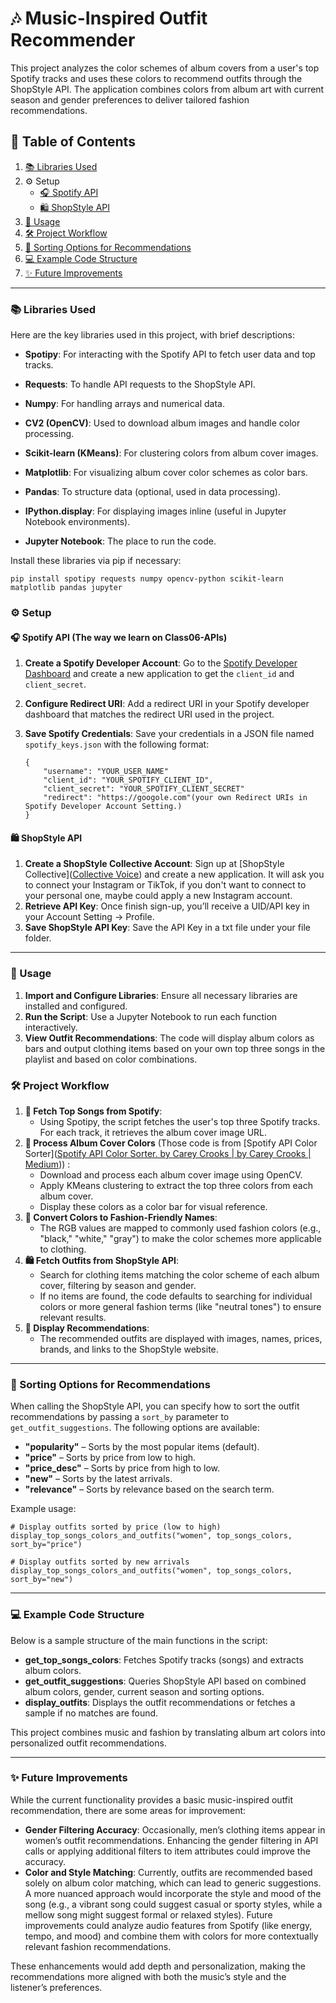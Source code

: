 # 🎶 Music-Inspired Outfit Recommender

This project analyzes the color schemes of album covers from a user's top Spotify tracks and uses these colors to recommend outfits through the ShopStyle API. The application combines colors from album art with current season and gender preferences to deliver tailored fashion recommendations.

## 📑 Table of Contents

1. [📚 Libraries Used](#-libraries-used)
2. ⚙️ Setup
   - [🎧 Spotify API](#-spotify-api)
   - [🛍️ ShopStyle API](#-shopstyle-api)
3. [🚀 Usage](#-usage)
4. [🛠️ Project Workflow](#-project-workflow)
5. [🔧 Sorting Options for Recommendations](#-sorting-options-for-recommendations)
6. [💻 Example Code Structure](#-example-code-structure)
7. [✨ Future Improvements](#-future-improvements)



------

### 📚 Libraries Used

Here are the key libraries used in this project, with brief descriptions:

- **Spotipy**: For interacting with the Spotify API to fetch user data and top tracks.
- **Requests**: To handle API requests to the ShopStyle API.
- **Numpy**: For handling arrays and numerical data.
- **CV2 (OpenCV)**: Used to download album images and handle color processing.
- **Scikit-learn (KMeans)**: For clustering colors from album cover images.
- **Matplotlib**: For visualizing album cover color schemes as color bars.
- **Pandas**: To structure data (optional, used in data processing).
- **IPython.display**: For displaying images inline (useful in Jupyter Notebook environments).

- **Jupyter Notebook**: The place to run the code.

  

Install these libraries via pip if necessary:

```
pip install spotipy requests numpy opencv-python scikit-learn matplotlib pandas jupyter
```

### ⚙️ Setup

#### 🎧 Spotify API (The way we learn on Class06-APIs)

1. **Create a Spotify Developer Account**: Go to the [Spotify Developer Dashboard](https://developer.spotify.com/dashboard/) and create a new application to get the `client_id` and `client_secret`.

2. **Configure Redirect URI**: Add a redirect URI in your Spotify developer dashboard that matches the redirect URI used in the project.

3. **Save Spotify Credentials**: Save your credentials in a JSON file named `spotify_keys.json` with the following format:

   ```
   {
       "username": "YOUR_USER_NAME"
       "client_id": "YOUR_SPOTIFY_CLIENT_ID",
       "client_secret": "YOUR_SPOTIFY_CLIENT_SECRET"
       "redirect": "https://googole.com"(your own Redirect URIs in Spotify Developer Account Setting.)
   }
   ```

#### 🛍️ ShopStyle API

1. **Create a ShopStyle Collective Account**: Sign up at [ShopStyle Collective]([Collective Voice](https://app.collectivevoice.com/)) and create a new application. It will ask you to connect your Instagram or TikTok, if you don't want to connect to your personal one, maybe could apply a new Instagram account.
2. **Retrieve API Key**: Once finish sign-up, you’ll receive a UID/API key in your Account Setting -> Profile.
3. **Save ShopStyle API Key**: Save the API Key in a txt file under your file folder.

------

### 🚀 Usage

1. **Import and Configure Libraries**: Ensure all necessary libraries are installed and configured.
2. **Run the Script**: Use a Jupyter Notebook to run each function interactively.
3. **View Outfit Recommendations**: The code will display album colors as bars and output clothing items based on your own top three songs in the playlist and based on color combinations.

### 🛠️ Project Workflow

1. **🎵 Fetch Top Songs from Spotify**:
   - Using Spotipy, the script fetches the user's top three Spotify tracks. For each track, it retrieves the album cover image URL.
2. **🎨 Process Album Cover Colors** (Those code is from [Spotify API Color Sorter]([Spotify API Color Sorter. by Carey Crooks | by Carey Crooks | Medium](https://medium.com/@clcrooks/spotify-api-color-sorter-6cb935b9a8fd))) :
   - Download and process each album cover image using OpenCV.
   - Apply KMeans clustering to extract the top three colors from each album cover.
   - Display these colors as a color bar for visual reference.
3. **🎨 Convert Colors to Fashion-Friendly Names**:
   - The RGB values are mapped to commonly used fashion colors (e.g., "black," "white," "gray") to make the color schemes more applicable to clothing.
4. **🛍️ Fetch Outfits from ShopStyle API**:
   - Search for clothing items matching the color scheme of each album cover, filtering by season and gender.
   - If no items are found, the code defaults to searching for individual colors or more general fashion terms (like "neutral tones") to ensure relevant results.
5. **📸 Display Recommendations**:
   - The recommended outfits are displayed with images, names, prices, brands, and links to the ShopStyle website.

------

### 🔧 Sorting Options for Recommendations

When calling the ShopStyle API, you can specify how to sort the outfit recommendations by passing a `sort_by` parameter to `get_outfit_suggestions`. The following options are available:

- **"popularity"** – Sorts by the most popular items (default).
- **"price"** – Sorts by price from low to high.
- **"price_desc"** – Sorts by price from high to low.
- **"new"** – Sorts by the latest arrivals.
- **"relevance"** – Sorts by relevance based on the search term.

Example usage:

```
# Display outfits sorted by price (low to high)
display_top_songs_colors_and_outfits("women", top_songs_colors, sort_by="price")

# Display outfits sorted by new arrivals
display_top_songs_colors_and_outfits("women", top_songs_colors, sort_by="new")
```

------

### 💻 Example Code Structure

Below is a sample structure of the main functions in the script:

- **get_top_songs_colors**: Fetches Spotify tracks (songs) and extracts album colors.
- **get_outfit_suggestions**: Queries ShopStyle API based on combined album colors, gender, current season and sorting options.
- **display_outfits**: Displays the outfit recommendations or fetches a sample if no matches are found.

This project combines music and fashion by translating album art colors into personalized outfit recommendations. 

------

### ✨ Future Improvements

While the current functionality provides a basic music-inspired outfit recommendation, there are some areas for improvement:

- **Gender Filtering Accuracy**: Occasionally, men’s clothing items appear in women’s outfit recommendations. Enhancing the gender filtering in API calls or applying additional filters to item attributes could improve the accuracy.
- **Color and Style Matching**: Currently, outfits are recommended based solely on album color matching, which can lead to generic suggestions. A more nuanced approach would incorporate the style and mood of the song (e.g., a vibrant song could suggest casual or sporty styles, while a mellow song might suggest formal or relaxed styles). Future improvements could analyze audio features from Spotify (like energy, tempo, and mood) and combine them with colors for more contextually relevant fashion recommendations.

These enhancements would add depth and personalization, making the recommendations more aligned with both the music’s style and the listener’s preferences.